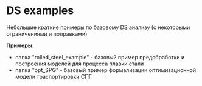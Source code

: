 # DS examples
Небольшие краткие примеры по базовому DS анализу (с некоторыми ограничениями и поправками)

**Примеры:**
- папка "rolled_steel_example" - базовый пример предобработки и построения моделей для процесса плавки стали
- папка "opt_SPG" - базовый пример формализации оптимизационной модели траспортировки СПГ
